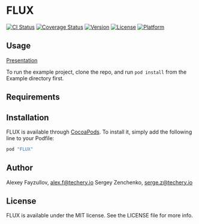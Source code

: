 # FLUX

[![CI Status](http://img.shields.io/travis/techery/FLUX.svg?style=flat)](https://travis-ci.org/techery/FLUX)
[![Coverage Status](https://coveralls.io/repos/github/techery/FLUX/badge.svg?branch=master)](https://coveralls.io/github/techery/FLUX?branch=master)
[![Version](https://img.shields.io/cocoapods/v/FLUX.svg?style=flat)](http://cocoapods.org/pods/FLUX)
[![License](https://img.shields.io/cocoapods/l/FLUX.svg?style=flat)](http://cocoapods.org/pods/FLUX)
[![Platform](https://img.shields.io/cocoapods/p/FLUX.svg?style=flat)](http://cocoapods.org/pods/FLUX)

## Usage

[Presentation](https://speakerdeck.com/sergeyzenchenko/flux-for-ios)

To run the example project, clone the repo, and run `pod install` from the Example directory first.

## Requirements

## Installation

FLUX is available through [CocoaPods](http://cocoapods.org). To install
it, simply add the following line to your Podfile:

```ruby
pod "FLUX"
```

## Author

Alexey Fayzullov, alex.f@techery.io
Sergey Zenchenko, serge.z@techery.io

## License

FLUX is available under the MIT license. See the LICENSE file for more info.

